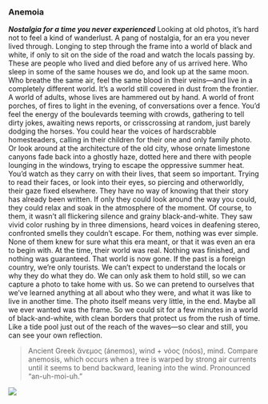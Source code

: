 ### Anemoia
***Nostalgia for a time you never experienced***
Looking at old photos, it’s hard not to feel a kind of wanderlust. A pang of nostalgia, for an era you never lived through. Longing to step through the frame into a world of black and white, if only to sit on the side of the road and watch the locals passing by.
These are people who lived and died before any of us arrived here. Who sleep in some of the same houses we do, and look up at the same moon. Who breathe the same air, feel the same blood in their veins—and live in a completely different world.
It’s a world still covered in dust from the frontier. A world of adults, whose lives are hammered out by hand. A world of front porches, of fires to light in the evening, of conversations over a fence. You’d feel the energy of the boulevards teeming with crowds, gathering to tell dirty jokes, awaiting news reports, or crisscrossing at random, just barely dodging the horses. You could hear the voices of hardscrabble homesteaders, calling in their children for their one and only family photo. Or look around at the architecture of the old city, whose ornate limestone canyons fade back into a ghostly haze, dotted here and there with people lounging in the windows, trying to escape the oppressive summer heat.
You’d watch as they carry on with their lives, that seem so important. Trying to read their faces, or look into their eyes, so piercing and otherworldly, their gaze fixed elsewhere. They have no way of knowing that their story has already been written. If only they could look around the way you could, they could relax and soak in the atmosphere of the moment.
Of course, to them, it wasn’t all flickering silence and grainy black-and-white. They saw vivid color rushing by in three dimensions, heard voices in deafening stereo, confronted smells they couldn’t escape. For them, nothing was ever simple. None of them knew for sure what this era meant, or that it was even an era to begin with. At the time, their world was real. Nothing was finished, and nothing was guaranteed.
That world is now gone. If the past is a foreign country, we’re only tourists. We can’t expect to understand the locals or why they do what they do. We can only ask them to hold still, so we can capture a photo to take home with us. So we can pretend to ourselves that we’ve learned anything at all about who they were, and what it was like to live in another time.
The photo itself means very little, in the end. Maybe all we ever wanted was the frame. So we could sit for a few minutes in a world of black-and-white, with clean borders that protect us from the rush of time. Like a tide pool just out of the reach of the waves—so clear and still, you can see your own reflection.
>Ancient Greek ἄνεμος (ánemos), wind + νόος (nóos), mind. Compare anemosis, which occurs when a tree is warped by strong air currents until it seems to bend backward, leaning into the wind. Pronounced “an-uh-moi-uh.”

![]({{site.baseurl}}/img/posts/in-post/2024-07-21-John-Koenig-The-Dictionary-of-Obscure-Sorrows-ilustration.jpg)